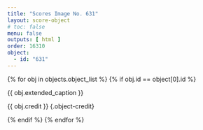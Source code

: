 ```yaml
---
title: "Scores Image No. 631"
layout: score-object
# toc: false
menu: false
outputs: [ html ]
order: 16310
object:
  - id: "631"
---
```


{% for obj in objects.object_list %}
{% if obj.id == object[0].id %}

{{ obj.extended_caption }}

{{ obj.credit }} {.object-credit}

{% endif %}
{% endfor %}

